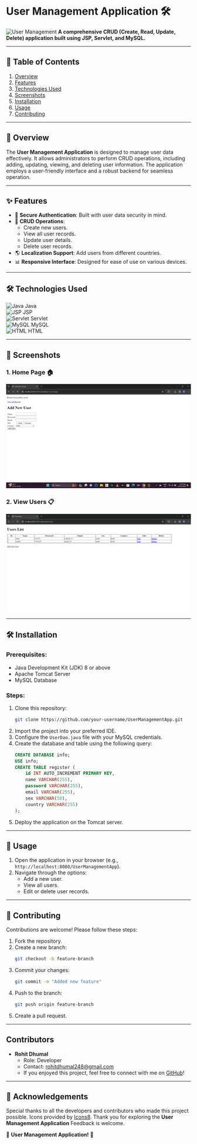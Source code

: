 # User Management Application 🛠️

![User Management](https://img.icons8.com/external-flat-wichaiwi/64/external-user-management-flat-wichaiwi.png) 
**A comprehensive CRUD (Create, Read, Update, Delete) application built using JSP, Servlet, and MySQL.**

---

## 📜 Table of Contents

1. [Overview](#overview)
2. [Features](#features)
3. [Technologies Used](#technologies-used)
4. [Screenshots](#screenshots)
5. [Installation](#installation)
6. [Usage](#usage)
7. [Contributing](#contributing)

---

## 🌟 Overview

The **User Management Application** is designed to manage user data effectively. It allows administrators to perform CRUD operations, including adding, updating, viewing, and deleting user information. The application employs a user-friendly interface and a robust backend for seamless operation.

---

## ✨ Features

- 🔐 **Secure Authentication**: Built with user data security in mind.
- 📝 **CRUD Operations**:
  - Create new users.
  - View all user records.
  - Update user details.
  - Delete user records.
- 🌎 **Localization Support**: Add users from different countries.
- 📊 **Responsive Interface**: Designed for ease of use on various devices.

---

## 🛠️ Technologies Used

![Java](https://img.icons8.com/color/48/000000/java-coffee-cup-logo.png) Java  
![JSP](https://img.icons8.com/ios-filled/50/code-file.png) JSP  
![Servlet](https://img.icons8.com/external-tal-revivo-shadow-tal-revivo/50/external-java-servlet-and-jsp-java-platform-standard-edition-logo-shadow-tal-revivo.png) Servlet  
![MySQL](https://img.icons8.com/ios/50/mysql-logo.png) MySQL   
![HTML](https://img.icons8.com/color/48/000000/html-5--v1.png) HTML  

---

## 📸 Screenshots

### 1. Home Page 🏠
![Home Page](Output.png)


### 2. View Users 📋
![View Users](DBRecord.png)

---

## 🛠️ Installation

### Prerequisites:
- Java Development Kit (JDK) 8 or above
- Apache Tomcat Server
- MySQL Database

### Steps:
1. Clone this repository:
   ```bash
   git clone https://github.com/your-username/UserManagementApp.git
   ```
2. Import the project into your preferred IDE.
3. Configure the `UserDao.java` file with your MySQL credentials.
4. Create the database and table using the following query:
   ```sql
   CREATE DATABASE info;
   USE info;
   CREATE TABLE register (
       id INT AUTO_INCREMENT PRIMARY KEY,
       name VARCHAR(255),
       password VARCHAR(255),
       email VARCHAR(255),
       sex VARCHAR(50),
       country VARCHAR(255)
   );
   ```
5. Deploy the application on the Tomcat server.

---

## 🚀 Usage

1. Open the application in your browser (e.g., `http://localhost:8080/UserManagementApp`).
2. Navigate through the options:
   - Add a new user.
   - View all users.
   - Edit or delete user records.

---

## 🤝 Contributing

Contributions are welcome! Please follow these steps:

1. Fork the repository.
2. Create a new branch:
   ```bash
   git checkout -b feature-branch
   ```
3. Commit your changes:
   ```bash
   git commit -m "Added new feature"
   ```
4. Push to the branch:
   ```bash
   git push origin feature-branch
   ```
5. Create a pull request.

---

## Contributors
- **Rohit Dhumal**
  - Role: Developer
  - Contact: rohitdhumal248@gmail.com
  - If you enjoyed this project, feel free to connect with me on [GitHub](https://github.com/rohitdhumal-24)!

---

## 🙌 Acknowledgements

Special thanks to all the developers and contributors who made this project possible. Icons provided by [Icons8](https://icons8.com/).
Thank you for exploring the **User Management Application** Feedback is welcome.

🎉 **User Management Application!** 🎉


